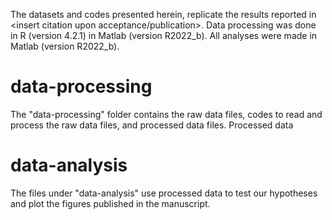 The datasets and codes presented herein, replicate the results reported in <insert citation upon acceptance/publication>. Data processing was done in R (version 4.2.1) in Matlab (version R2022_b). All analyses were made in Matlab (version R2022_b).

# data-processing
The "data-processing" folder contains the raw data files, codes to read and process the raw data files, and processed data files. Processed data

# data-analysis
The files under "data-analysis" use processed data to test our hypotheses and plot the figures published in the manuscript.




